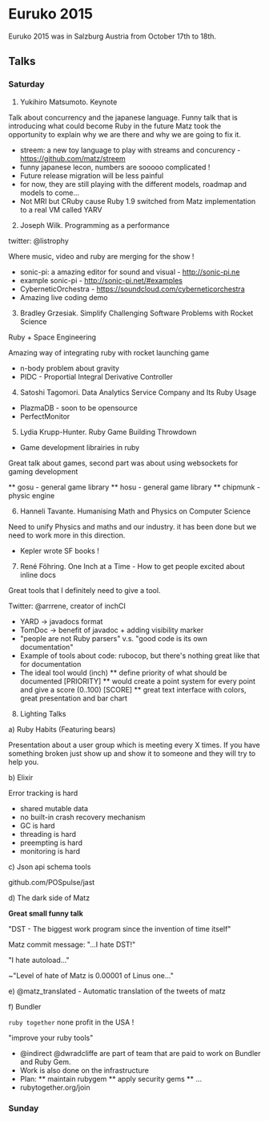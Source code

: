 # Euruko 2015

Euruko 2015 was in Salzburg Austria from October 17th to 18th.

## Talks

### Saturday

1. Yukihiro Matsumoto. Keynote

Talk about concurrency and the japanese language. Funny talk that is introducing what could become
Ruby in the future Matz took the opportunity to explain why we are there and why we are going to
fix it.

* streem: a new toy language to play with streams and concurency - https://github.com/matz/streem
* funny japanese lecon, numbers are sooooo complicated !
* Future release migration will be less painful
* for now, they are still playing with the different models, roadmap and models to come...
* Not MRI but CRuby cause Ruby 1.9 switched from Matz implementation to a real VM called YARV

2. Joseph Wilk. Programming as a performance

twitter: @listrophy

Where music, video and ruby are merging for the show !

* sonic-pi: a amazing editor for sound and visual - http://sonic-pi.ne
* example sonic-pi - http://sonic-pi.net/#examples
* CyberneticOrchestra - https://soundcloud.com/cyberneticorchestra
* Amazing live coding demo

3. Bradley Grzesiak. Simplify Challenging Software Problems with Rocket Science

Ruby + Space Engineering

Amazing way of integrating ruby with rocket launching game

* n-body problem about gravity
* PIDC - Proportial Integral Derivative Controller

4. Satoshi Tagomori. Data Analytics Service Company and Its Ruby Usage

* PlazmaDB - soon to be opensource
* PerfectMonitor

5. Lydia Krupp-Hunter. Ruby Game Building Throwdown

* Game development librairies in ruby

Great talk about games, second part was about using websockets for gaming development

** gosu - general game library
** hosu - general game library
** chipmunk - physic engine

6. Hanneli Tavante. Humanising Math and Physics on Computer Science

Need to unify Physics and maths and our industry. it has been done but we need to work
more in this direction.

* Kepler wrote SF books !

7. René Föhring. One Inch at a Time - How to get people excited about inline docs

Great tools that I definitely need to give a tool.

Twitter: @arrrene, creator of inchCI

* YARD -> javadocs format
* TomDoc -> benefit of javadoc + adding visibility marker
* "people are not Ruby parsers" v.s. "good code is its own documentation"
* Example of tools about code: rubocop, but there's nothing great like that for documentation
* The ideal tool would (inch)
** define priority of what should be documented [PRIORITY]
** would create a point system for every point and give a score (0..100) [SCORE]
** great text interface with colors, great presentation and bar chart

8. Lighting Talks

a) Ruby Habits (Featuring bears)

Presentation about a user group which is meeting every X times. If you have something broken
just show up and show it to someone and they will try to help you.

b) Elixir

Error tracking is hard

* shared mutable data
* no built-in crash recovery mechanism
* GC is hard
* threading is hard
* preempting is hard
* monitoring is hard

c) Json api schema tools

github.com/POSpulse/jast

d) The dark side of Matz

**Great small funny talk**

"DST - The biggest work program since the invention of time itself"

Matz commit message: "...I hate DST!"

"I hate autoload..."

~"Level of hate of Matz is 0.00001 of Linus one..."

e) @matz_translated - Automatic translation of the tweets of matz

f) Bundler

`ruby together` none profit in the USA !

"improve your ruby tools"

* @indirect @dwradcliffe are part of team that are paid to work on Bundler and Ruby Gem.
* Work is also done on the infrastructure
* Plan:
** maintain rubygem
** apply security gems
** ...
* rubytogether.org/join

### Sunday
